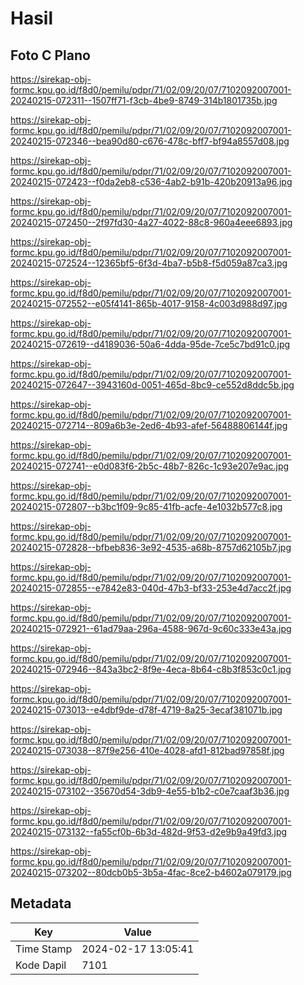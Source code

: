 # Hasil

## Foto C Plano

https://sirekap-obj-formc.kpu.go.id/f8d0/pemilu/pdpr/71/02/09/20/07/7102092007001-20240215-072311--1507ff71-f3cb-4be9-8749-314b1801735b.jpg

https://sirekap-obj-formc.kpu.go.id/f8d0/pemilu/pdpr/71/02/09/20/07/7102092007001-20240215-072346--bea90d80-c676-478c-bff7-bf94a8557d08.jpg

https://sirekap-obj-formc.kpu.go.id/f8d0/pemilu/pdpr/71/02/09/20/07/7102092007001-20240215-072423--f0da2eb8-c536-4ab2-b91b-420b20913a96.jpg

https://sirekap-obj-formc.kpu.go.id/f8d0/pemilu/pdpr/71/02/09/20/07/7102092007001-20240215-072450--2f97fd30-4a27-4022-88c8-960a4eee6893.jpg

https://sirekap-obj-formc.kpu.go.id/f8d0/pemilu/pdpr/71/02/09/20/07/7102092007001-20240215-072524--12365bf5-6f3d-4ba7-b5b8-f5d059a87ca3.jpg

https://sirekap-obj-formc.kpu.go.id/f8d0/pemilu/pdpr/71/02/09/20/07/7102092007001-20240215-072552--e05f4141-865b-4017-9158-4c003d988d97.jpg

https://sirekap-obj-formc.kpu.go.id/f8d0/pemilu/pdpr/71/02/09/20/07/7102092007001-20240215-072619--d4189036-50a6-4dda-95de-7ce5c7bd91c0.jpg

https://sirekap-obj-formc.kpu.go.id/f8d0/pemilu/pdpr/71/02/09/20/07/7102092007001-20240215-072647--3943160d-0051-465d-8bc9-ce552d8ddc5b.jpg

https://sirekap-obj-formc.kpu.go.id/f8d0/pemilu/pdpr/71/02/09/20/07/7102092007001-20240215-072714--809a6b3e-2ed6-4b93-afef-56488806144f.jpg

https://sirekap-obj-formc.kpu.go.id/f8d0/pemilu/pdpr/71/02/09/20/07/7102092007001-20240215-072741--e0d083f6-2b5c-48b7-826c-1c93e207e9ac.jpg

https://sirekap-obj-formc.kpu.go.id/f8d0/pemilu/pdpr/71/02/09/20/07/7102092007001-20240215-072807--b3bc1f09-9c85-41fb-acfe-4e1032b577c8.jpg

https://sirekap-obj-formc.kpu.go.id/f8d0/pemilu/pdpr/71/02/09/20/07/7102092007001-20240215-072828--bfbeb836-3e92-4535-a68b-8757d62105b7.jpg

https://sirekap-obj-formc.kpu.go.id/f8d0/pemilu/pdpr/71/02/09/20/07/7102092007001-20240215-072855--e7842e83-040d-47b3-bf33-253e4d7acc2f.jpg

https://sirekap-obj-formc.kpu.go.id/f8d0/pemilu/pdpr/71/02/09/20/07/7102092007001-20240215-072921--61ad79aa-296a-4588-967d-9c60c333e43a.jpg

https://sirekap-obj-formc.kpu.go.id/f8d0/pemilu/pdpr/71/02/09/20/07/7102092007001-20240215-072946--843a3bc2-8f9e-4eca-8b64-c8b3f853c0c1.jpg

https://sirekap-obj-formc.kpu.go.id/f8d0/pemilu/pdpr/71/02/09/20/07/7102092007001-20240215-073013--e4dbf9de-d78f-4719-8a25-3ecaf381071b.jpg

https://sirekap-obj-formc.kpu.go.id/f8d0/pemilu/pdpr/71/02/09/20/07/7102092007001-20240215-073038--87f9e256-410e-4028-afd1-812bad97858f.jpg

https://sirekap-obj-formc.kpu.go.id/f8d0/pemilu/pdpr/71/02/09/20/07/7102092007001-20240215-073102--35670d54-3db9-4e55-b1b2-c0e7caaf3b36.jpg

https://sirekap-obj-formc.kpu.go.id/f8d0/pemilu/pdpr/71/02/09/20/07/7102092007001-20240215-073132--fa55cf0b-6b3d-482d-9f53-d2e9b9a49fd3.jpg

https://sirekap-obj-formc.kpu.go.id/f8d0/pemilu/pdpr/71/02/09/20/07/7102092007001-20240215-073202--80dcb0b5-3b5a-4fac-8ce2-b4602a079179.jpg


## Metadata

| Key        | Value               |
| ---------- | ------------------- |
| Time Stamp | 2024-02-17 13:05:41 |
| Kode Dapil | 7101                |



